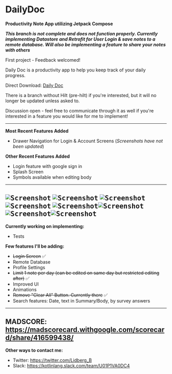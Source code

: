 # DailyDoc
**Productivity Note App utilizing Jetpack Compose**

***This branch is not complete and does not function properly. 
Currently implementing Datastore and Retrofit for User Login & save notes to a remote database. 
Will also be implementing a feature to share your notes with others***


First project - Feedback welcomed! 

Daily Doc is a productivity app to help you keep track of your daily progress.

Direct Download: [Daily Doc](https://drive.google.com/file/d/1QNgtfXcrYIcCSJWijaeHScoawmNUNh6e/view?usp=sharing)

There is a branch without Hilt (pre-hilt) if you're interested, but it will no longer be updated unless asked to.

Discussion open - feel free to communicate through it as well if you're interested in a feature you would like for me to implement!

--------------------------------------
**Most Recent Features Added**
- Drawer Navigation for Login & Account Screens (*Screenshots have not been updated*)

**Other Recent Features Added**
- Login feature with google sign in
- Splash Screen
- Symbols available when editing body
--------------------------------------
<kbd>![Screenshot](screenshots/LightListScreen.png)</kbd> <kbd>![Screenshot](screenshots/ListScreen.png)</kbd>
<kbd>![Screenshot](screenshots/LightSurvey.png)</kbd><kbd>![Screenshot](screenshots/AddScreenBody.png)</kbd>
<kbd>![Screenshot](screenshots/NoteDetailScreen.png)</kbd><kbd>![Screenshot](screenshots/ClearDialog.png)</kbd>
<kbd>![Screenshot](screenshots/splashscreen.png)</kbd><kbd>![Screenshot](screenshots/signinscreen.png)</kbd>
-------------------------------------
**Currently working on implementing:**
- Tests

**Few features I'll be adding:**
- ~~Login Screen~~ ✅
- Remote Database
- Profile Settings
- ~~Limit 1 note per day (can be edited on same day but restricted editing after)~~ ✅
- Improved UI
- Animations
- ~~Remove "Clear All" Button. Currently there~~ ✅
- Search features: Date, text in Summary/Body, by survey answers
------------------------------------------
MADSCORE: https://madscorecard.withgoogle.com/scorecard/share/416599438/
------------------------------------------
**Other ways to contact me:**
- Twitter: https://twitter.com/Lidberg_B
- Slack: https://kotlinlang.slack.com/team/U01P1VA0DC4
